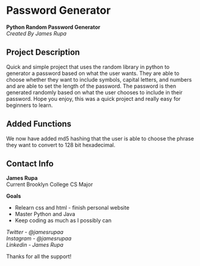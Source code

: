 # Password Generator
**Python Random Password Generator**\
*Created By James Rupa*

## Project Description

Quick and simple project that uses the random library in python to generator a password based on what the user wants. They are able to choose whether they want to include symbols, capital letters, and numbers and are able to set the length of the password. The password is then generated randomly based on what the user chooses to include in their password. Hope you enjoy, this was a quick project and really easy for beginners to learn.

## Added Functions

We now have added md5 hashing that the user is able to choose the phrase they want to convert to 128 bit hexadecimal.

## Contact Info

**James Rupa**\
Current Brooklyn College CS Major

**Goals**
* Relearn css and html - finish personal website
* Master Python and Java 
* Keep coding as much as I possibly can

*Twitter - @jamesrupaa*\
*Instagram - @jamesrupaa*\
*Linkedin - James Rupa*

Thanks for all the support!
